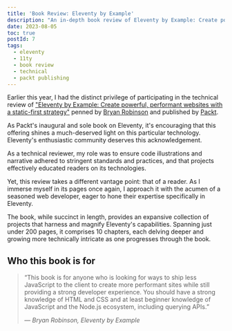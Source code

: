 ```yaml
---
title: 'Book Review: Eleventy by Example'
description: "An in-depth book review of Eleventy by Example: Create powerful, performant websites with a static-first strategy by Bryan Robinson and published by Packt."
date: 2023-08-05
toc: true
postId: 7
tags:
  - eleventy
  - 11ty
  - book review
  - technical
  - packt publishing
---
```


Earlier this year, I had the distinct privilege of participating in the technical review of ["Eleventy by Example: Create powerful, performant websites with a static-first strategy"](https://a.co/d/a3KXaNB) penned by [Bryan Robinson](https://bryanlrobinson.com/) and published by [Packt](https://www.packtpub.com/).

As Packt's inaugural and sole book on Eleventy, it's encouraging that this offering shines a much-deserved light on this particular technology. Eleventy's enthusiastic community deserves this acknowledgement.

As a technical reviewer, my role was to ensure code illustrations and narrative adhered to stringent standards and practices, and that projects effectively educated readers on its technologies.

Yet, this review takes a different vantage point: that of a reader. As I immerse myself in its pages once again, I approach it with the acumen of a seasoned web developer, eager to hone their expertise specifically in Eleventy.

The book, while succinct in length, provides an expansive collection of projects that harness and magnify Eleventy's capabilities. Spanning just under 200 pages, it comprises 10 chapters, each delving deeper and growing more technically intricate as one progresses through the book.

## Who this book is for

>“This book is for anyone who is looking for ways to ship less JavaScript to the client to create more performant sites while still providing a strong developer experience. You should have a strong knowledge of HTML and CSS and at least beginner knowledge of JavaScript and the Node.js ecosystem, including querying APIs.”
>
> — <cite>Bryan Robinson, Eleventy by Example
</cite>

